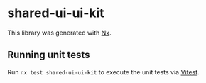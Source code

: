 # shared-ui-ui-kit

This library was generated with [Nx](https://nx.dev).

## Running unit tests

Run `nx test shared-ui-ui-kit` to execute the unit tests via [Vitest](https://vitest.dev/).
